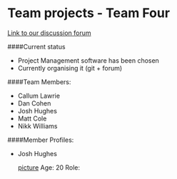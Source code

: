 Team projects - Team Four
==============

[Link to our discussion forum](http://team.faemir.co.uk)

####Current status

* Project Management software has been chosen
* Currently organising it (git + forum)

####Team Members:

* Callum Lawrie
* Dan Cohen
* Josh Hughes
* Matt Cole
* Nikk Williams

####Member Profiles:

* Josh Hughes

	[picture](/profile_pics/JH_profile.jpg)
	Age: 20
	Role: 

